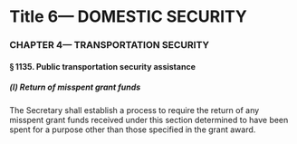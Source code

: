 
# Title 6— DOMESTIC SECURITY
### CHAPTER 4— TRANSPORTATION SECURITY
#### § 1135. Public transportation security assistance
##### (l) Return of misspent grant funds

The Secretary shall establish a process to require the return of any misspent grant funds received under this section determined to have been spent for a purpose other than those specified in the grant award.
